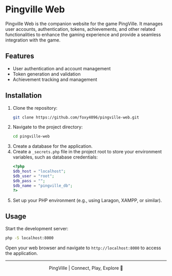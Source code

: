 # Pingville Web


Pingville Web is the companion website for the game PingVille. It manages user accounts, authentication, tokens, achievements, and other related functionalities to enhance the gaming experience and provide a seamless integration with the game.

## Features

- User authentication and account management
- Token generation and validation
- Achievement tracking and management

## Installation

1. Clone the repository:
    ```bash
    git clone https://github.com/foxy4096/pingville-web.git
    ```
2. Navigate to the project directory:
    ```bash
    cd pingville-web
    ```
3. Create a database for the application.
4. Create a `_secrets.php` file in the project root to store your environment variables, such as database credentials:
    ```php
    <?php
    $db_host = "localhost";
    $db_user = "root";
    $db_pass = "";
    $db_name = "pingville_db";
    ?>
    ```
5. Set up your PHP environment (e.g., using Laragon, XAMPP, or similar).

## Usage

Start the development server:
```bash
php -S localhost:8000
```

Open your web browser and navigate to `http://localhost:8000` to access the application.

---

<center>PingVille | Connect, Play, Explore 🦥</center>